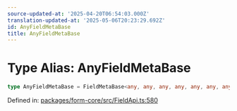 ```yaml
---
source-updated-at: '2025-04-20T06:54:03.000Z'
translation-updated-at: '2025-05-06T20:23:29.692Z'
id: AnyFieldMetaBase
title: AnyFieldMetaBase
---
```


<!-- DO NOT EDIT: this page is autogenerated from the type comments -->

# Type Alias: AnyFieldMetaBase

```ts
type AnyFieldMetaBase = FieldMetaBase<any, any, any, any, any, any, any, any, any, any, any, any, any, any, any, any, any>;
```

Defined in: [packages/form-core/src/FieldApi.ts:580](https://github.com/TanStack/form/blob/main/packages/form-core/src/FieldApi.ts#L580)
